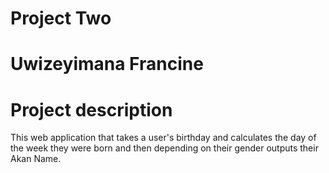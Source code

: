 # Project Two
# Uwizeyimana Francine
# Project description
This web application that takes a user's birthday and calculates the day of the week they were born and then depending on their gender outputs their Akan Name. 
